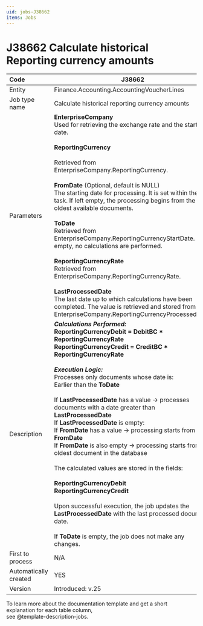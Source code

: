 ```yaml
---
uid: jobs-J38662
items: Jobs
---
```


# J38662 Calculate historical Reporting currency amounts

| Code                  | J38662                                                       |
| :-------------------- | ------------------------------------------------------------ |
| Entity                | Finance.Accounting.AccountingVoucherLines                    |
| Job type name         | Calculate historical reporting currency amounts              |
| Parameters            | **EnterpriseCompany**<br/>Used for retrieving the exchange rate and the start date. <br/><br/>**ReportingCurrency**<br/><br/>Retrieved from EnterpriseCompany.ReportingCurrency.<br/><br/>**FromDate** (Optional, default is NULL)<br/>The starting date for processing. It is set within the task. If left empty, the processing begins from the oldest available documents.<br/><br/>**ToDate**<br/>Retrieved from EnterpriseCompany.ReportingCurrencyStartDate. If empty, no calculations are performed.<br/><br/>**ReportingCurrencyRate**<br/>Retrieved from EnterpriseCompany.ReportingCurrencyRate.<br/><br/>**LastProcessedDate**<br/>The last date up to which calculations have been completed. The value is retrieved and stored from EnterpriseCompany.ReportingCurrencyProcessedDate. |
| Description           | ***Calculations Performed:***<br/>**ReportingCurrencyDebit = DebitBC * ReportingCurrencyRate<br/>ReportingCurrencyCredit = CreditBC * ReportingCurrencyRate<br/>**<br />***Execution Logic:***<br/>Processes only documents whose date is:<br/>Earlier than the **ToDate**<br/><br />If **LastProcessedDate** has a value → processes documents with a date greater than **LastProcessedDate**<br/>If **LastProcessedDate** is empty:<br/>If **FromDate** has a value → processing starts from the **FromDate**<br/>If **FromDate** is also empty → processing starts from the oldest document in the database<br /><br />The calculated values are stored in the fields:<br/><br/>**ReportingCurrencyDebit**<br/>**ReportingCurrencyCredit**<br/><br/>Upon successful execution, the job updates the **LastProcessedDate** with the last processed document date.<br/><br/>If **ToDate** is empty, the job does not make any changes. |
| First to process      | N/A                                                          |
| Automatically created | YES                                                          |
| Version               | Introduced: v.25                                             |


To learn more about the documentation template and get a short explanation for each table column, <br> see @template-description-jobs.
